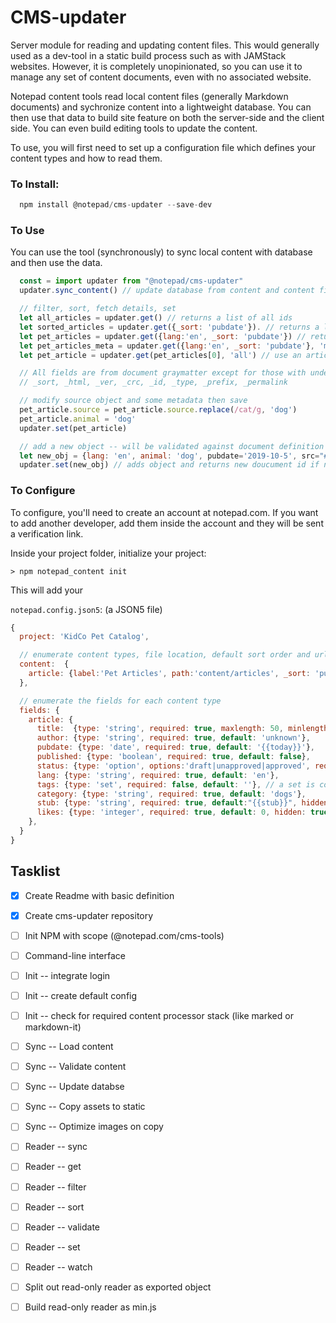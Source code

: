 # CMS-updater

Server module for reading and updating content files. This would generally used as a dev-tool in a static build process such as with JAMStack websites. However, it is completely unopinionated, so you can use it to manage any set of content documents, even with no associated website.

Notepad content tools read local content files (generally Markdown documents) and sychronize content into a lightweight database. You can then use that data to build site feature on both the server-side and the client side. You can even build editing tools to update the content.

To use, you will first need to set up a configuration file which defines your content types and how to read them.

### To Install:

```javascript
  npm install @notepad/cms-updater --save-dev
```


### To Use

You can use the tool (synchronously) to sync local content with database and then use the data.

```javascript
  const = import updater from "@notepad/cms-updater"
  updater.sync_content() // update database from content and content files from database

  // filter, sort, fetch details, set
  let all_articles = updater.get() // returns a list of all ids
  let sorted_articles = updater.get({_sort: 'pubdate'}). // returns a list ids sorted by pubdate
  let pet_articles = updater.get({lang:'en', _sort: 'pubdate'}) // returns list limted to lang=en and sorted by pubdate
  let pet_articles_meta = updater.get({lang:'en', _sort: 'pubdate'}, 'meta') // fetch details for one or more article ids
  let pet_article = updater.get(pet_articles[0], 'all') // use an article id (or array of ids) to fetch content

  // All fields are from document graymatter except for those with underscore. These are generated or required
  // _sort, _html, _ver, _crc, _id, _type, _prefix, _permalink

  // modify source object and some metadata then save
  pet_article.source = pet_article.source.replace(/cat/g, 'dog')
  pet_article.animal = 'dog'
  updater.set(pet_article)

  // add a new object -- will be validated against document definition
  let new_obj = {lang: 'en', animal: 'dog', pubdate='2019-10-5', src="# Let's get Started {.title}"}
  updater.set(new_obj) // adds object and returns new doucument id if none
```

### To Configure

To configure, you'll need to create an account at notepad.com. If you want to add another developer, add them inside the account and they will be sent a verification link.

Inside your project folder, initialize your project:

```> npm notepad_content init```

This will add your

```notepad.config.json5```:  (a JSON5 file)
```javascript
{
  project: 'KidCo Pet Catalog',

  // enumerate content types, file location, default sort order and url of each
  content:  {
    article: {label:'Pet Articles', path:'content/articles', _sort: 'pubdate', _url: "{pubdate}_{stub}_{lang}" }
  },

  // enumerate the fields for each content type
  fields: {
    article: {
      title:  {type: 'string', required: true, maxlength: 50, minlength: 0, default: ''},
      author: {type: 'string', required: true, default: 'unknown'},
      pubdate: {type: 'date', required: true, default: '{{today}}'},
      published: {type: 'boolean', required: true, default: false},
      status: {type: 'option', options:'draft|unapproved|approved', required: true, default: 'draft'},
      lang: {type: 'string', required: true, default: 'en'},
      tags: {type: 'set', required: false, default: ''}, // a set is comma-delimited
      category: {type: 'string', required: true, default: 'dogs'},
      stub: {type: 'string', required: true, default:"{{stub}}", hidden: true}, // default from title
      likes: {type: 'integer', required: true, default: 0, hidden: true}
    },
  }
}
```

## Tasklist

- [x] Create Readme with basic definition
- [x] Create cms-updater repository
- [ ] Init NPM with scope (@notepad.com/cms-tools)
- [ ] Command-line interface
- [ ] Init -- integrate login
- [ ] Init -- create default config
- [ ] Init -- check for required content processor stack (like marked or markdown-it)
- [ ] Sync -- Load content
- [ ] Sync -- Validate content
- [ ] Sync -- Update databse
- [ ] Sync -- Copy assets to static
- [ ] Sync -- Optimize images on copy
- [ ] Reader -- sync
- [ ] Reader -- get
- [ ] Reader -- filter
- [ ] Reader -- sort
- [ ] Reader -- validate
- [ ] Reader -- set
- [ ] Reader -- watch
- [ ] Split out read-only reader as exported object
- [ ] Build read-only reader as min.js












